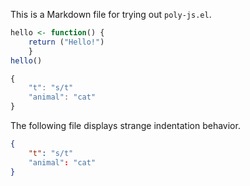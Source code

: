 This is a Markdown file for trying out `poly-js.el`.

```r
hello <- function() {
    return ("Hello!")
    }
hello()
```

```js
{
    "t": "s/t"
    "animal": "cat"
}
```

The following file displays strange indentation behavior.

```json
{
	"t": "s/t"
	"animal": "cat"
}	  
```


